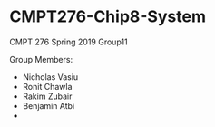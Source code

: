 # CMPT276-Chip8-System

CMPT 276 
Spring 2019 
Group11

Group Members:
- Nicholas Vasiu
- Ronit Chawla
- Rakim Zubair
- Benjamin Atbi
-
